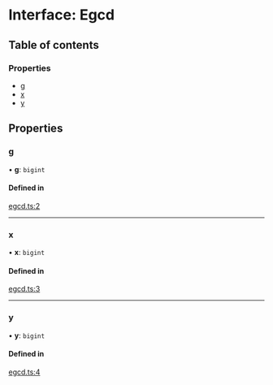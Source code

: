 # Interface: Egcd

## Table of contents

### Properties

- [g](Egcd.md#g)
- [x](Egcd.md#x)
- [y](Egcd.md#y)

## Properties

### g

• **g**: `bigint`

#### Defined in

[egcd.ts:2](https://github.com/juanelas/bigint-mod-arith/blob/905ba66/src/ts/egcd.ts#L2)

___

### x

• **x**: `bigint`

#### Defined in

[egcd.ts:3](https://github.com/juanelas/bigint-mod-arith/blob/905ba66/src/ts/egcd.ts#L3)

___

### y

• **y**: `bigint`

#### Defined in

[egcd.ts:4](https://github.com/juanelas/bigint-mod-arith/blob/905ba66/src/ts/egcd.ts#L4)
